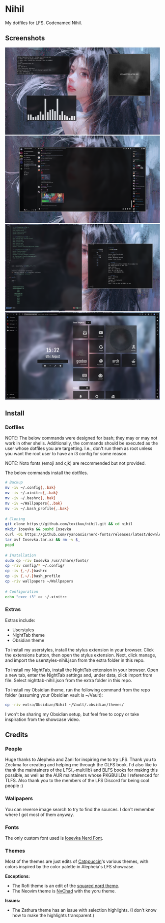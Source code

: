 # Nihil
My dotfiles for LFS. Codenamed Nihil.

## Screenshots
![Music](https://github.com/toxikuu/nihil/blob/main/screenshots/1.png)
![Discord](https://github.com/toxikuu/nihil/blob/main/screenshots/2.png)
![Neovim](https://github.com/toxikuu/nihil/blob/main/screenshots/3.png)
![Browser](https://github.com/toxikuu/nihil/blob/main/screenshots/4.png)

## Install
### Dotfiles
NOTE: The below commands were designed for bash; they may or may not work in other shells. Additionally, the commands should be executed as the user whose dotfiles you are targetting. I.e., don't run them as root unless you want the root user to have an i3 config for some reason.

NOTE: Noto fonts (emoji and cjk) are recommended but not provided.

The below commands install the dotfiles.
```bash
# Backup
mv -iv ~/.config{,.bak}
mv -iv ~/.xinitrc{,.bak}
mv -iv ~/.bashrc{,.bak}
mv -iv ~/Wallpapers{,.bak}
mv -iv ~/.bash_profile{,.bak}

# Cloning
git clone https://github.com/toxikuu/nihil.git && cd nihil
mkdir Iosevka && pushd Iosevka
curl -OL https://github.com/ryanoasis/nerd-fonts/releases/latest/download/Iosevka.tar.xz
tar xvf Iosevka.tar.xz && rm -v $_
popd

# Installation
sudo cp -riv Iosevka /usr/share/fonts/
cp -riv config/* ~/.config/
cp -iv {,~/.}bashrc
cp -iv {,~/.}bash_profile
cp -riv wallpapers ~/Wallpapers

# Configuration
echo "exec i3" >> ~/.xinitrc
```

### Extras
Extras include:
- Userstyles
- NightTab theme
- Obsidian theme

To install my userstyles, install the stylus extension in your browser. Click the extensions button, then open the stylus extension. Next, click manage, and import the userstyles-nihil.json from the extra folder in this repo.

To install my NightTab, install the NightTab extension in your browser. Open a new tab, enter the NightTab settings and, under data, click import from file. Select nighttab-nihil.json from the extra folder in this repo.

To install my Obsidian theme, run the following command from the repo folder (assuming your Obsidian vault is ~/Vault):
```bash
cp -riv extra/Obsidian/Nihil ~/Vault/.obsidian/themes/
```
I won't be sharing my Obsidian setup, but feel free to copy or take inspiration from the showcase video.

## Credits
### People
Huge thanks to Alepheia and Zani for inspiring me to try LFS. Thank you to Zeckma for creating and helping me through the GLFS book. I'd also like to thank the maintainers of the LFS{,-multilib} and BLFS books for making this possible, as well as the AUR maintainers whose PKGBUILDs I referenced for TLFS. Also thank you to the members of the LFS Discord for being cool people :)

### Wallpapers 
You can reverse image search to try to find the sources. I don't remember where I got most of them anyway.

### Fonts
The only custom font used is [Iosevka Nerd Font](https://www.nerdfonts.com/font-downloads).

### Themes
Most of the themes are just edits of [Catppuccin](https://catppuccin.com/ports)'s various themes, with colors inspired by the color palette in Alepheia's LFS showcase.

**Exceptions:**
 - The Rofi theme is an edit of the [squared nord theme](https://github.com/newmanls/rofi-themes-collection).
 - The Neovim theme is [NvChad](https://nvchad.com/docs/quickstart/install/) with the yoru theme.

**Issues:**
- The Zathura theme has an issue with selection highlights. (I don't know how to make the highlights transparent.)
